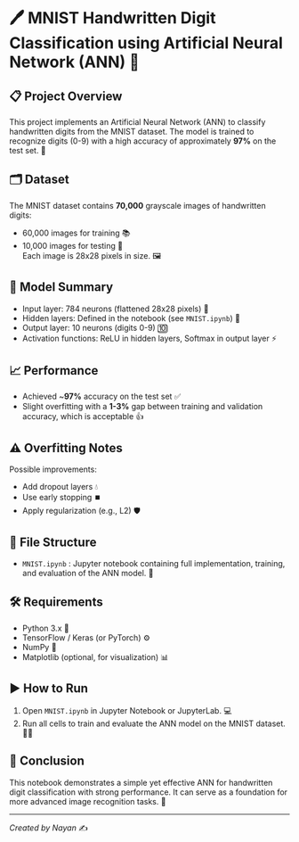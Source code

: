 # 🖊️ MNIST Handwritten Digit Classification using Artificial Neural Network (ANN) 🎉

## 📋 Project Overview
This project implements an Artificial Neural Network (ANN) to classify handwritten digits from the MNIST dataset. The model is trained to recognize digits (0-9) with a high accuracy of approximately **97%** on the test set. 🚀

## 🗂️ Dataset
The MNIST dataset contains **70,000** grayscale images of handwritten digits:  
- 60,000 images for training 📚  
- 10,000 images for testing 🎯  
Each image is 28x28 pixels in size. 🖼️

## 🧠 Model Summary
- Input layer: 784 neurons (flattened 28x28 pixels) 🔢  
- Hidden layers: Defined in the notebook (see `MNIST.ipynb`) 📓  
- Output layer: 10 neurons (digits 0-9) 🔟  
- Activation functions: ReLU in hidden layers, Softmax in output layer ⚡

## 📈 Performance
- Achieved ~**97%** accuracy on the test set ✅  
- Slight overfitting with a **1-3%** gap between training and validation accuracy, which is acceptable 👍

## ⚠️ Overfitting Notes
Possible improvements:  
- Add dropout layers 💧  
- Use early stopping ⏹️  
- Apply regularization (e.g., L2) 🛡️

## 📁 File Structure
- `MNIST.ipynb` : Jupyter notebook containing full implementation, training, and evaluation of the ANN model. 📝

## 🛠️ Requirements
- Python 3.x 🐍  
- TensorFlow / Keras (or PyTorch) ⚙️  
- NumPy 🔢  
- Matplotlib (optional, for visualization) 📊

## ▶️ How to Run
1. Open `MNIST.ipynb` in Jupyter Notebook or JupyterLab. 💻  
2. Run all cells to train and evaluate the ANN model on the MNIST dataset. 🏃‍♂️

## 🎯 Conclusion
This notebook demonstrates a simple yet effective ANN for handwritten digit classification with strong performance. It can serve as a foundation for more advanced image recognition tasks. 🌟

---

*Created by Nayan* ✍️
